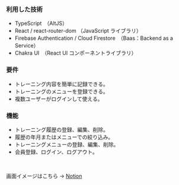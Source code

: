 ### 利用した技術

- TypeScript　（AltJS）
- React / react-router-dom （JavaScript ライブラリ）
- Firebase Authentication / Cloud Firestore　（Baas：Backend as a Service）
- Chakra UI　（React UI コンポーネントライブラリ）

### 要件

- トレーニング内容を簡単に記録できる。
- トレーニングのメニューを登録できる。
- 複数ユーザーがログインして使える。

### 機能

- トレーニング履歴の登録、編集、削除。
- 履歴の年月またはメニューでの絞り込み。
- トレーニングメニューの登録、編集、削除。
- 会員登録、ログイン、ログアウト。

<br>

画面イメージはこちら → [Notion](https://ossified-elephant-7c0.notion.site/52bf0e1cfc1c4dea8ac75f15c050a14e)
